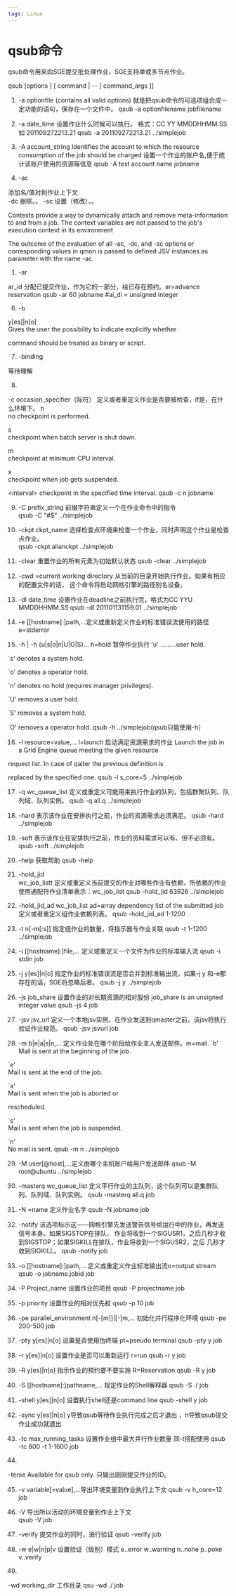```yaml
---
tags: Linux
---
```


# qsub命令

qsub命令用来向SGE提交批处理作业，SGE支持单或多节点作业。

qsub [options ] [ command | -- [ command_args ]]

1. -a optionfile (contains all valid options)
 就是把qsub命令的可选项组合成一定功能的语句，保存在一个文件中。
 qsub -a optionfilename jobfilename
 

2. -a date_time   设置作业什么时候可以执行。
  格式：CC YY MMDDHHMM.SS 如
201109272213.21   qsub -a
201109272213.21 ../simplejob

3. -A account_string
Identifies the account to which the resource consumption of the job should be charged
  设置一个作业的账户名,便于统计该账户使用的资源等信息
   qsub -A 
test account name jobname  

4. -ac

添加名/值对到作业上下文   
   -dc 删除。。
   -sc 设置（修改）。。
   
Contexts provide a way to dynamically attach and remove meta-information  to and from a job. The context variables are not passed to the job's execution context in its environment  

The outcome of the evaluation of all -ac, -dc, and -sc options or corresponding values in qmon is passed to defined JSV instances as parameter with the name -ac.  

1. -ar

ar_id 分配已提交作业，作为它的一部分，给已存在预约。ar=advance reservation
  qsub -ar 60
jobname   #ai_di = unsigned
integer   

6.  -b

y[es]|n[o]  
   Gives the
user the possibility to indicate explicitly whether

command should be treated as binary or script.


7. -binding

等待理解

8. 

-c occasion_specifier（际符） 
定义或者重定义作业是否要被检查，if是，在什么环境下。
       n          
no checkpoint is performed.
             
s          
checkpoint when batch server is shut down.
             
m          
checkpoint at minimum CPU interval.
             
x          
checkpoint when job gets suspended.
             
&lt;interval&gt; 
checkpoint in the specified time interval.
  qsub -c n jobname

9. -C
prefix_string
前缀字符串定义一个在作业命令中的指令  
  qsub -C "#$"
../simplejob   

10.  -ckpt
ckpt_name
选择检查点环境来检查一个作业，同时声明这个作业是检查点作业。  
   qsub -ckpt
allanckpt ../simplejob
   

11.  -clear
重置作业的所有元素为初始默认状态
   qsub -clear
../simplejob   

12.  -cwd
=current working
directory  从当前的目录开始执行作业。如果有相应的配置文件的话，
   这个命令将启动网格引擎的路径别名设备。  
 

13.  -dl
date_time 设置作业在deadline之前执行完，格式为CC YYU MMDDHHMM.SS
   qsub -dl
201101131159.01 ../simplejob

14.  -e
[[hostname]:]path,...定义或重新定义作业的标准错误流使用的路径 e=stderror

15.  -h
| -h {u|s|o|n|U|O|S}... h=hold 暂停作业执行
      'u'
.........user hold.
           
`s'  denotes a system hold.
             
`o'  denotes a operator hold.
             
`n'  denotes no hold (requires manager
privileges).
             
`U'  removes a user hold.
             
`S'  removes a system hold.
             
`O'  removes a operator hold.
       qsub
-h ../simplejob(qsub只能使用-h）

16.  -l
resource=value,... l=launch 启动满足资源需求的作业
   Launch the
job in a Grid Engine queue meeting the given resource
             
request list.  In case of qalter the previous
definition is
             
replaced by the specified one.
   qsub -l
s_core=5 ../simplejob

17.  -q
wc_queue_list 定义或重定义可能用来执行作业的队列，包括群聚队列、队列域、队列实例。
   qsub -q all.q
../simplejob

18.  -hard 
表示该作业在安排执行之前，作业的资源需求必须满足。
   qsub
-hard  ../simplejob

19.  -soft
表示该作业在安排执行之前，作业的资料需求可以有、但不必须有。
   qsub -soft
../simplejob

20.  -help
获取帮助    qsub
-help

21.  -hold_jid  
wc_job_listt 定义或重定义当前提交的作业对哪些作业有依赖，所依赖的作业使用通配符作业清单表示：wc_job_list
   qsub
-hold_jid 63926 ../simplejob

22.  -hold_jid_ad
wc_job_list ad=array dependency list of the
submitted job
   定义或者重定义组作业依赖列表。
   qsub
-hold_jid_ad 1-1200

23.  -t
n[-m[:s]]
   指定组作业的数量，将指示器与作业关联
   qsub -t
1-1200 ../simplejob

24.  -i
[[hostname]:]file,... 定义或重定义一个文件为作业的标准输入流
   qsub -i stdin
job

25.  -j
y[es]|n[o] 指定作业的标准错误流是否合并到标准输出流，如果-j y 和-e都存在的话，SGE将忽略后者。
   qsub -j y
../simplejob

26.  -js
job_share 设置作业的对长期资源的相对股份 job_share is an unsigned integer value
   qsub -js 4
job

27.  -jsv
jsv_url 定义一个本地jsv实例，在作业发送到qmaster之前，该jsv将执行验证作业规范。
   qsub -jsv
jsvurl job

28.  -m
b|e|a|s|n,... 定义作业处在哪个阶段给作业主人发送邮件。m=mail.
   `b'    
Mail is sent at the beginning of the job.
             
`e'    
Mail is sent at the end of the job.
             
`a'    
Mail is sent when the job is aborted or
                     
rescheduled.
             
`s'    
Mail is sent when the job is suspended.
             
`n'    
No mail is sent.
   qsub -m n
../simplejob

29.  -M
user[@host],...定义由哪个主机账户给用户发送邮件
   qsub
-M root@ubuntu ../simplejob

30.  -masterq
wc_queue_list 定义平行作业的主队列，这个队列可以是集群队列、队列域、队列实例。
   qsub -masterq
all.q job

31.  -N
=name 定义作业名字
   qsub -N
jobname job

32.  -notify
该选项标示这——网格引擎先发送警告信号给运行中的作业，再发送信号本身。如果SIGSTOP在排队，
    作业将收到一个SIGUSR1，之后几秒才收到SIGSTOP；如果SIGKILL在排队，作业将收到一个SIGUSR2，之后
    几秒才收到SIGKILL。
   qsub -notify
job   

33.  -o
[[hostname]:]path,... 定义或重定义作业标准输出流o=output stream
   qsub -o
jobname.jobid job   

34.  -P
Project_name 设置作业的项目
   qsub -P
projectname job   

35.  -p
priority 设置作业的相对优先权
   qsub -p 10
job     

36.  -pe
parallel_environment n[-[m]]|[-]m,... 初始化并行程序化环境
   qsub -pe
200-500 job   

37.   -pty
y[es]|n[o] 设置是否使用伪终端 pt=pseudo terminal
   qsub -pty
y 
job  

38.  -r
y[es]|n[o]  设置作业是否可以重新运行 r=run
   qsub -r y job
   
39.  -R y[es]|n[o] 指示作业的预约要不要实施
R=Reservation
   qsub -R y job
   
40.   -S
[[hostname]:]pathname,... 规定作业的Shell解释器
   qsub -S ./
job   

41.    -shell
y[es]|n[o]  设置执行shell还是command line
     qsub
-shell y job
     

42.  -sync
y[es]|n[o] y导致qsub等待作业执行完成之后才退出
，n导致qsub提交作业成功就退出          

43.  -tc
max_running_tasks 设置作业组中最大并行作业数量 同-t搭配使用
    qsub
-tc 800 -t 1-1600 job
    

44.   
-terse Available for qsub only. 只输出刚刚提交作业的ID。

45.  -v
variable[=value],...导出环境变量到作业执行上下文
   qsub -v
h_core=12 job
   

46.  -V
导出所以活动的环境变量到作业上下文   
   qsub -V job
   

47.  -verify
提交作业的同时，进行验证
   qsub -verify
job   

48.  -w
e|w|n|p|v 设置验证（级别）模式
   e..error 
w..warning  n..none 
p..poke  v..verify
  

49.

-wd working_dir 工作目录
   qsu -wd
./  job

